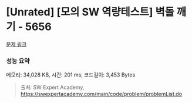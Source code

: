 # [Unrated] [모의 SW 역량테스트] 벽돌 깨기 - 5656 

[문제 링크](https://swexpertacademy.com/main/code/problem/problemDetail.do?contestProbId=AWXRQm6qfL0DFAUo) 

### 성능 요약

메모리: 34,028 KB, 시간: 201 ms, 코드길이: 3,453 Bytes



> 출처: SW Expert Academy, https://swexpertacademy.com/main/code/problem/problemList.do